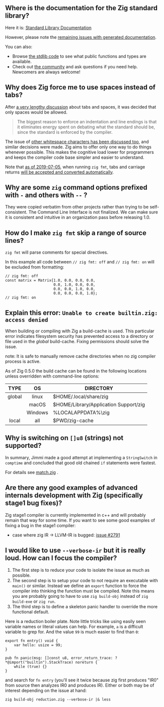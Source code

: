 ## Where is the documentation for the Zig standard library?

Here it is: [Standard Library Documentation](https://ziglang.org/documentation/master/std/)

However, please note the [remaining issues with generated documentation](https://github.com/ziglang/zig/issues/21#issuecomment-539735292).

You can also:

- Browse [the stdlib code](https://github.com/ziglang/zig/tree/master/lib/std) to see what public functions and types are available.
- Check out [the community](https://github.com/ziglang/zig/wiki/Community) and ask questions if you need help. Newcomers are always welcome!

## Why does Zig force me to use spaces instead of tabs?

After [a very lengthy discussion](https://github.com/ziglang/zig/issues/544) about tabs and spaces, it was decided that only spaces would be allowed.

> The biggest reason to enforce an indentation and line endings is that it eliminates energy spent on debating what the standard should be, since the standard is enforced by the compiler.

The issue of [other whitespace characters has been discussed too](https://github.com/ziglang/zig/issues/663), and similar decisions were made. Zig aims to offer only one way to do things whenever possible. This makes the cognitive load lower for programmers and keeps the compiler code base simpler and easier to understand.

Note that [as of 2019-07-05](https://github.com/ziglang/zig/commit/4f43a4b30f8a6dad7a9a35ccf1cef89b6d239997), when running `zig fmt`, tabs and carriage returns [will be accepted and converted automatically](https://github.com/ziglang/zig/issues/2819).

## Why are some `zig` command options prefixed with `-` and others with `--` ?

They were copied verbatim from other projects rather than trying to be self-consistent. The Command Line Interface is not finalized. We can make sure it is consistent and intuitive in an organization pass before releasing 1.0.

## How do I make `zig fmt` skip a range of source lines?

`zig fmt` will parse comments for special directives.

In this example all code between `// zig fmt: off` and `// zig fmt: on` will be excluded from formatting:

```zig
// zig fmt: off
const matrix = Matrix{1.0, 0.0, 0.0, 0.0,
                      0.0, 1.0, 0.0, 0.0,
                      0.0, 0.0, 1.0, 0.0,
                      0.0, 0.0, 0.0, 1.0};
// zig fmt: on
```

## Explain this error: `Unable to create builtin.zig: access denied`

When building or compiling with Zig a build-cache is used.
This particular error indicates filesystem security has prevented access
to a directory or file used in the *global* build-cache.
Fixing permissions should solve the issue.

note: It is safe to manually remove cache directories when no zig compiler process is active.

As of Zig 0.5.0 the build cache can be found in the following locations unless overridden with command-line options:

TYPE | OS | DIRECTORY
:-: | :-: | ---
global | linux | $HOME/.local/share/zig
|| macOS | $HOME/Library/Application Support/zig
|| Windows | %LOCALAPPDATA%\zig
local | all | $PWD/zig-cache

## Why is switching on `[]u8` (strings) not supported?

In summary, Jimmi made a good attempt at implementing a `StringSwitch` in `comptime` and concluded that good old chained `if` statements were fastest.

For details see [match.zig](https://github.com/Hejsil/fun-with-zig/blob/master/bench/match.zig) .

## Are there any good examples of advanced internals development with Zig (specifically stage1 bug fixes)?

Zig stage1 compiler is currently implemented in c++ and will probably remain that way for some time. If you want to see some good examples of fixing a bug in the stage1 compiler:

- case where zig IR → LLVM-IR is bugged: [issue #2791](https://github.com/ziglang/zig/issues/2791)

## I would like to use `--verbose-ir` but it is really loud. How can I focus the compiler?

1. The first step is to reduce your code to isolate the issue as much as possible.
2. The second step is to setup your code to not require an executable with `main()` or similar. Instead we define an `export` function to force the compiler into thinking the function must be compiled. Note this means you are probably going to have to use `zig build-obj` instead of `zig build-exe` or `zig run`.
3. The third step is to define a skeleton panic handler to override the more functional default.

Here is a reduction boiler plate. Note little tricks like using easily seen variable names or literal values can help. For example, `a` is a difficult variable to grep for. And the value `99` is much easier to find than `0`:

```zig
export fn entry() void {
    var hello: usize = 99;
}

pub fn panic(msg: []const u8, error_return_trace: ?*@import("builtin").StackTrace) noreturn {
    while (true) {}
}
```

and search for `fn entry` (you'll see it twice because zig first produces "IR0" from source then analyzes IR0 and produces IR). Either or both may be of interest depending on the issue at hand:

```
zig build-obj reduction.zig --verbose-ir |& less
```